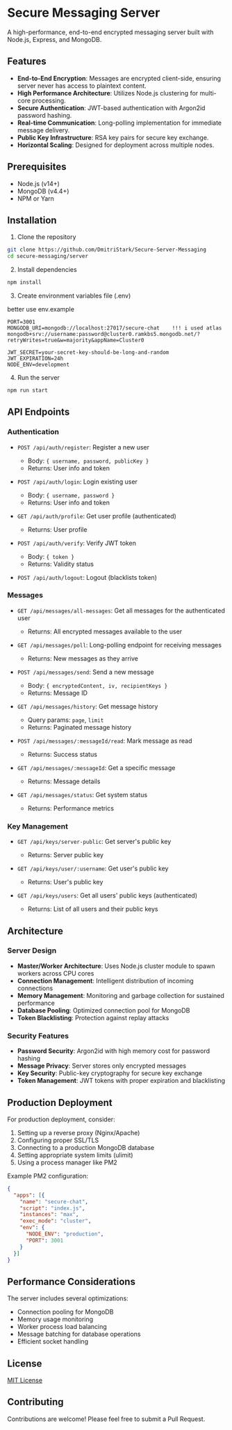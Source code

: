 # Secure Messaging Server

A high-performance, end-to-end encrypted messaging server built with Node.js, Express, and MongoDB.

## Features

- **End-to-End Encryption**: Messages are encrypted client-side, ensuring server never has access to plaintext content.
- **High Performance Architecture**: Utilizes Node.js clustering for multi-core processing.
- **Secure Authentication**: JWT-based authentication with Argon2id password hashing.
- **Real-time Communication**: Long-polling implementation for immediate message delivery.
- **Public Key Infrastructure**: RSA key pairs for secure key exchange.
- **Horizontal Scaling**: Designed for deployment across multiple nodes.

## Prerequisites

- Node.js (v14+)
- MongoDB (v4.4+)
- NPM or Yarn

## Installation

1. Clone the repository
```bash
git clone https://github.com/DmitriStark/Secure-Server-Messaging
cd secure-messaging/server
```

2. Install dependencies
```bash
npm install
```

3. Create environment variables file (.env)

better use env.example
```
PORT=3001
MONGODB_URI=mongodb://localhost:27017/secure-chat    !!! i used atlas mongodb+srv://username:password@cluster0.ramkbs5.mongodb.net/?retryWrites=true&w=majority&appName=Cluster0

JWT_SECRET=your-secret-key-should-be-long-and-random
JWT_EXPIRATION=24h
NODE_ENV=development
```

4. Run the server
```bash
npm run start
```

## API Endpoints

### Authentication

- `POST /api/auth/register`: Register a new user
  - Body: `{ username, password, publicKey }`
  - Returns: User info and token

- `POST /api/auth/login`: Login existing user
  - Body: `{ username, password }`
  - Returns: User info and token

- `GET /api/auth/profile`: Get user profile (authenticated)
  - Returns: User profile

- `POST /api/auth/verify`: Verify JWT token
  - Body: `{ token }`
  - Returns: Validity status

- `POST /api/auth/logout`: Logout (blacklists token)

### Messages

- `GET /api/messages/all-messages`: Get all messages for the authenticated user
  - Returns: All encrypted messages available to the user

- `GET /api/messages/poll`: Long-polling endpoint for receiving messages
  - Returns: New messages as they arrive

- `POST /api/messages/send`: Send a new message
  - Body: `{ encryptedContent, iv, recipientKeys }`
  - Returns: Message ID

- `GET /api/messages/history`: Get message history
  - Query params: `page`, `limit`
  - Returns: Paginated message history

- `POST /api/messages/:messageId/read`: Mark message as read
  - Returns: Success status

- `GET /api/messages/:messageId`: Get a specific message
  - Returns: Message details

- `GET /api/messages/status`: Get system status
  - Returns: Performance metrics

### Key Management

- `GET /api/keys/server-public`: Get server's public key
  - Returns: Server public key

- `GET /api/keys/user/:username`: Get user's public key
  - Returns: User's public key

- `GET /api/keys/users`: Get all users' public keys (authenticated)
  - Returns: List of all users and their public keys

## Architecture

### Server Design

- **Master/Worker Architecture**: Uses Node.js cluster module to spawn workers across CPU cores
- **Connection Management**: Intelligent distribution of incoming connections
- **Memory Management**: Monitoring and garbage collection for sustained performance
- **Database Pooling**: Optimized connection pool for MongoDB
- **Token Blacklisting**: Protection against replay attacks

### Security Features

- **Password Security**: Argon2id with high memory cost for password hashing
- **Message Privacy**: Server stores only encrypted messages
- **Key Security**: Public-key cryptography for secure key exchange
- **Token Management**: JWT tokens with proper expiration and blacklisting

## Production Deployment

For production deployment, consider:

1. Setting up a reverse proxy (Nginx/Apache)
2. Configuring proper SSL/TLS
3. Connecting to a production MongoDB database
4. Setting appropriate system limits (ulimit)
5. Using a process manager like PM2

Example PM2 configuration:
```json
{
  "apps": [{
    "name": "secure-chat",
    "script": "index.js",
    "instances": "max",
    "exec_mode": "cluster",
    "env": {
      "NODE_ENV": "production",
      "PORT": 3001
    }
  }]
}
```

## Performance Considerations

The server includes several optimizations:

- Connection pooling for MongoDB
- Memory usage monitoring
- Worker process load balancing
- Message batching for database operations
- Efficient socket handling

## License

[MIT License](LICENSE)

## Contributing

Contributions are welcome! Please feel free to submit a Pull Request.